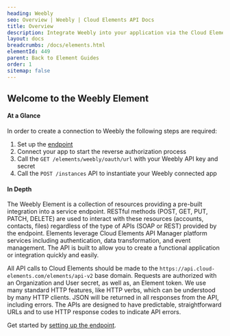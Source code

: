 ```yaml
---
heading: Weebly
seo: Overview | Weebly | Cloud Elements API Docs
title: Overview
description: Integrate Weebly into your application via the Cloud Elements APIs.
layout: docs
breadcrumbs: /docs/elements.html
elementId: 449
parent: Back to Element Guides
order: 1
sitemap: false
---
```


## Welcome to the Weebly Element


#### At a Glance

In order to create a connection to Weebly the following steps are required:

1. Set up the [endpoint](weebly-endpoint-setup.html)
2. Connect your app to start the reverse authorization process
3. Call the `GET /elements/weebly/oauth/url` with your Weebly API key and secret
4. Call the `POST /instances` API to instantiate your Weebly connected app

#### In Depth

The Weebly Element is a collection of resources providing a pre-built integration into a service endpoint. RESTful methods (POST, GET, PUT, PATCH, DELETE) are used to interact with these resources (accounts, contacts, files) regardless of the type of APIs (SOAP or REST) provided by the endpoint. Elements leverage Cloud Elements API Manager platform services including authentication, data transformation, and event management.  The API is built to allow you to create a functional application or integration quickly and easily.

All API calls to Cloud Elements should be made to the `https://api.cloud-elements.com/elements/api-v2` base domain. Requests are authorized with an Organization and User secret, as well as, an Element token.  We use many standard HTTP features, like HTTP verbs, which can be understood by many HTTP clients. JSON will be returned in all responses from the API, including errors. The APIs are designed to have predictable, straightforward URLs and to use HTTP response codes to indicate API errors.

Get started by [setting up the endpoint](weebly-endpoint-setup.html).
